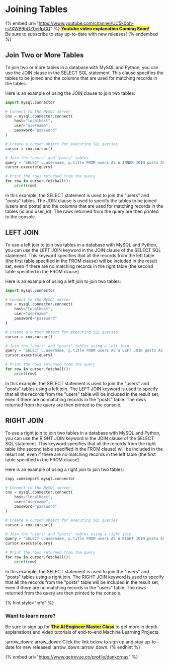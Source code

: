# Joining Tables

{% embed url="https://www.youtube.com/channel/UC5k0oh-js7XWB9bOZ0cRpCQ" %}
<mark style="color:blue;">**Youtube video explanation Coming Soon!**</mark> \
Be sure to subscribe to stay up-to-date with new releases!
{% endembed %}

## Join Two or More Tables

To join two or more tables in a database with MySQL and Python, you can use the JOIN clause in the SELECT SQL statement. This clause specifies the tables to be joined and the columns that are used for matching records in the tables.

Here is an example of using the JOIN clause to join two tables:

```python
import mysql.connector

# Connect to the MySQL server
cnx = mysql.connector.connect(
    host="localhost",
    user="username",
    password="password"
)

# Create a cursor object for executing SQL queries
cursor = cnx.cursor()

# Join the "users" and "posts" tables
query = "SELECT u.username, p.title FROM users AS u INNER JOIN posts AS p ON u.id = p.user_id"
cursor.execute(query)

# Print the rows returned from the query
for row in cursor.fetchall():
    print(row)
```

In this example, the SELECT statement is used to join the "users" and "posts" tables. The JOIN clause is used to specify the tables to be joined (users and posts) and the columns that are used for matching records in the tables (id and user\_id). The rows returned from the query are then printed to the console.

## LEFT JOIN

To use a left join to join two tables in a database with MySQL and Python, you can use the LEFT JOIN keyword in the JOIN clause of the SELECT SQL statement. This keyword specifies that all the records from the left table (the first table specified in the FROM clause) will be included in the result set, even if there are no matching records in the right table (the second table specified in the FROM clause).

Here is an example of using a left join to join two tables:

```python
import mysql.connector

# Connect to the MySQL server
cnx = mysql.connector.connect(
    host="localhost",
    user="username",
    password="password"
)

# Create a cursor object for executing SQL queries
cursor = cnx.cursor()

# Join the "users" and "posts" tables using a left join
query = "SELECT u.username, p.title FROM users AS u LEFT JOIN posts AS p ON u.id = p.user_id"
cursor.execute(query)

# Print the rows returned from the query
for row in cursor.fetchall():
    print(row)
```

In this example, the SELECT statement is used to join the "users" and "posts" tables using a left join. The LEFT JOIN keyword is used to specify that all the records from the "users" table will be included in the result set, even if there are no matching records in the "posts" table. The rows returned from the query are then printed to the console.

## RIGHT JOIN

To use a right join to join two tables in a database with MySQL and Python, you can use the RIGHT JOIN keyword in the JOIN clause of the SELECT SQL statement. This keyword specifies that all the records from the right table (the second table specified in the FROM clause) will be included in the result set, even if there are no matching records in the left table (the first table specified in the FROM clause).

Here is an example of using a right join to join two tables:

```python
Copy codeimport mysql.connector

# Connect to the MySQL server
cnx = mysql.connector.connect(
    host="localhost",
    user="username",
    password="password"
)

# Create a cursor object for executing SQL queries
cursor = cnx.cursor()

# Join the "users" and "posts" tables using a right join
query = "SELECT u.username, p.title FROM users AS u RIGHT JOIN posts AS p ON u.id = p.user_id"
cursor.execute(query)

# Print the rows returned from the query
for row in cursor.fetchall():
    print(row)
```

In this example, the SELECT statement is used to join the "users" and "posts" tables using a right join. The RIGHT JOIN keyword is used to specify that all the records from the "posts" table will be included in the result set, even if there are no matching records in the "users" table. The rows returned from the query are then printed to the console.

{% hint style="info" %}
### Want to learn more?

Be sure to sign up for <mark style="color:blue;">**The AI Engineer Master Class**</mark> to get more in depth explanations and video tutorials of end-to-end Machine Learning Projects.&#x20;

:arrow\_down::arrow\_down: Click the link below to sign up and stay up-to-date for new releases! :arrow\_down::arrow\_down:
{% endhint %}

{% embed url="https://www.getrevue.co/profile/dankornas" %}
